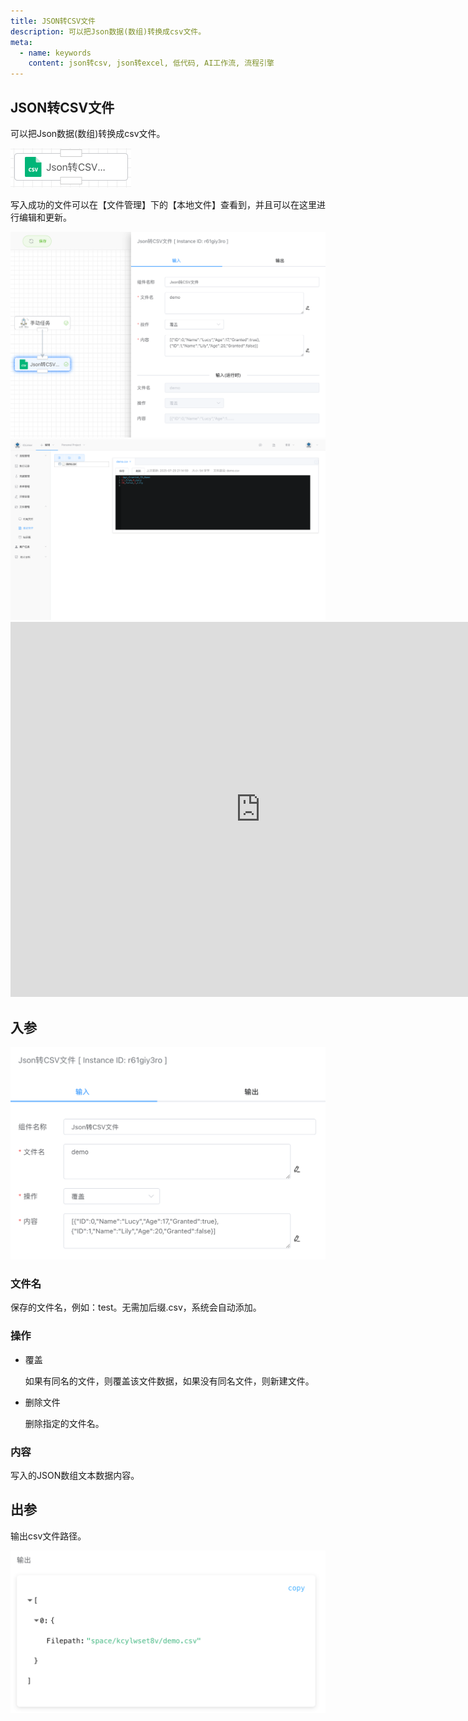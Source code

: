 ```yaml
---
title: JSON转CSV文件
description: 可以把Json数据(数组)转换成csv文件。
meta:
  - name: keywords
    content: json转csv, json转excel, 低代码, AI工作流, 流程引擎
---
```


## JSON转CSV文件

可以把Json数据(数组)转换成csv文件。

<img src="./img/json_to_csv_menu.png" alt="image-20250611091347228" style="zoom:50%;" />

写入成功的文件可以在【文件管理】下的【本地文件】查看到，并且可以在这里进行编辑和更新。

<img src="./img/run_json_to_csv.png" alt="image-20250611091529551" style="zoom: 50%;" />



<img src="./img/json_to_csv_file_loc.png.png" alt="image-20250729211536897" style="zoom:50%;" />



<iframe 
    width="800" 
    height="600" 
    src="https://www.youtube.com/embed/NU_r3PXgsC0"  frameborder="0" 
    allow="accelerometer; autoplay; encrypted-media; gyroscope; picture-in-picture" 
    allowfullscreen>
</iframe>

## 入参

<img src="./img/json_to_csv_input.png" alt="image-20250611091707430" style="zoom:50%;" />

### 文件名

保存的文件名，例如：test。无需加后缀.csv，系统会自动添加。



### 操作

- 覆盖

  如果有同名的文件，则覆盖该文件数据，如果没有同名文件，则新建文件。

- 删除文件

  删除指定的文件名。

### 内容

写入的JSON数组文本数据内容。



## 出参

输出csv文件路径。

<img src="./img/json_to_csv_output.png" alt="image-20250611091813565" style="zoom:50%;" />
